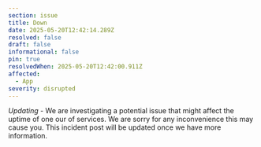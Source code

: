 ```yaml
---
section: issue
title: Down
date: 2025-05-20T12:42:14.289Z
resolved: false
draft: false
informational: false
pin: true
resolvedWhen: 2025-05-20T12:42:00.911Z
affected:
  - App
severity: disrupted
---
```

*Updating* - We are investigating a potential issue that might affect the uptime of one our of services. We are sorry for any inconvenience this may cause you. This incident post will be updated once we have more information.